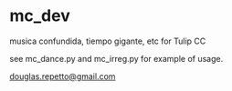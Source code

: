 # mc_dev
musica confundida, tiempo gigante, etc for Tulip CC

see mc_dance.py and mc_irreg.py for example of usage.



douglas.repetto@gmail.com

